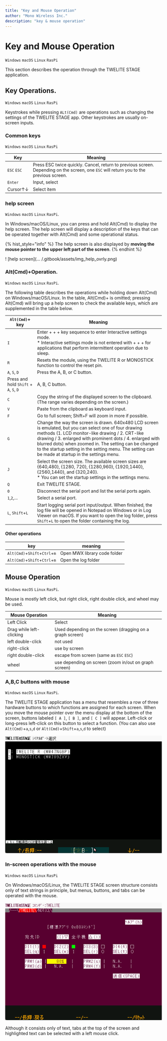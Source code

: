 ```yaml
---
title: "Key and Mouse Operation"
author: "Mono Wireless Inc."
description: "key & mouse operation"
---
```

# Key and Mouse Operation

`Windows` `macOS` `Linux` `RasPi`

This section describes the operation through the TWELITE STAGE application.

## Key Operations.
`Windows` `macOS` `Linux` `RasPi`

Keystrokes while pressing `ALt(Cmd)` are operations such as changing the settings of the TWELITE STAGE app.
Other keystrokes are usually on-screen inputs.

### Common keys
`Windows` `macOS` `Linux` `RasPi`

| Key | Meaning |
| ------ | ------------ |
| `ESC` `ESC` | Press ESC twice quickly. Cancel, return to previous screen. Depending on the screen, one `ESC` will return you to the previous screen. | `Enter` | Enter, press `Enter`.
| `Enter` | Input, select |
| Cursor↑↓ | Select item |


### help screen
`Windows` `macOS` `Linux` `RasPi`. 

In Windows/macOS/Linux, you can press and hold Alt\(Cmd\) to display the help screen. The help screen will display a description of the keys that can be operated together with Alt\(Cmd\) and some operational status.

{% hist_style="info" %}
The help screen is also displayed by **moving the mouse pointer to the upper left part of the screen**.
{% endhint %}

! [help screen](... /.gitbook/assets/img_help_ovrly.png)


### Alt(Cmd)+Operation.

`Windows` `macOS` `Linux` `RasPi`.

The following table describes the operations while holding down Alt(Cmd) on Windows/macOS/Linux. In the table, Alt(Cmd)+ is omitted; pressing Alt(Cmd) will bring up a help screen to check the available keys, which are supplemented in the table below.

| `Alt(Cmd)`+ key | Meaning |
|--------|--------|
| `I` |  Enter + + + key sequence to enter Interactive settings mode. <br>* Interactive settings mode is not entered with + + + for applications that perform intermittent operation due to sleep.                                                                   |
| `R` | Resets the module, using the TWELITE R or MONOSTICK function to control the reset pin.                                                                                                         |
| `A`, `S`, `D` | Press the A, B, or C button.                                                                                                                                                 | `A`, B, C button.
| Press and hold `Shift` + `A`, `S`, `D` | A, B, C button.                                                                                                                                               | `C` | Press and hold the A, B, or C button.
| `C` | Copy the string of the displayed screen to the clipboard. (The range varies depending on the screen.) |
| `V` | Paste from the clipboard as keyboard input.                                                                                                                                       |
| `F` | Go to full screen; Shift+F will zoom in more if possible.                                                                                                                            | `G`
| `G` | Change the way the screen is drawn. 640x480 LCD screen is emulated, but you can select one of four drawing methods (1. LCD monitor-like drawing / 2. CRT-like drawing / 3. enlarged with prominent dots / 4. enlarged with blurred dots) when zoomed in. The setting can be changed to the startup setting in the setting menu. The setting can be made at startup in the settings menu. 
| `J` | Select the screen size. The available screen sizes are {640,480}, {1280, 720}, {1280,960}, {1920,1440}, {2560,1440}, and {320,240}. <br />* You can set the startup settings in the settings menu.                                           | `Q` | TWELVE
| `Q` | Exit TWELITE STAGE.                                                                                                                                             |
| `0` | Disconnect the serial port and list the serial ports again.                                                                                                                                   |
| `1`,`2`,...          | Select a serial port.                                                                                                                                                    | `0`, `0`, `0`, `0`...
| `L`, `Shift`+`L` | Start logging serial port input/output. When finished, the log file will be opened in Notepad on Windows or in Log Viewer on macOS. If you want to open the log folder, press `Shift`+`L` to open the folder containing the log.                                                                 | ...


#### Other operations
| key | meaning |
|--------|--------|
| `Alt(Cmd)`+`Shift`+`Ctrl`+`m` | Open MWX library code folder |
| `Alt(Cmd)`+`Shift`+`Ctrl`+`m` | Open the log folder

## Mouse Operation
`Windows` `macOS` `Linux` `RasPi`.

Mouse is mostly left click, but right click, right double click, and wheel may be used.

| Mouse Operation | Meaning |
| ------ | ------------ |
| Left Click | Select |
| Drag while left-clicking | Used depending on the screen (dragging on a graph screen) |
| left double-click | not used | right-click | used depending on screen (dragging on graph screen)
right-click | use by screen | right double-click | escape from screen
| right double-click | escape from screen (same as `ESC` `ESC`)
| wheel | use depending on screen (zoom in/out on graph screen) |

### A,B,C buttons with mouse
`Windows` `macOS` `Linux` `RasPi`.

The TWELITE STAGE application has a menu that resembles a row of three hardware buttons to which functions are assigned for each screen.
When you move the mouse pointer over the menu display at the bottom of the screen, buttons labeled `[ A ]`, `[ B ]`, and `[ C ]` will appear. Left-click or long-press left-click on this button to select a function. (You can also use `Alt(Cmd)`+`a`,`s`,`d` or `Alt(Cmd)`+`Shift`+`a`,`s`,`d` to select)

![Example of the virtual \[ B \] button at the bottom of the screen](../.gitbook/assets/img_vbtn_b.png)

### In-screen operations with the mouse
`Windows` `macOS` `Linux` `RasPi`

On Windows/macOS/Linux, the TWELITE STAGE screen structure consists only of text strings in principle, but menus, buttons, and tabs can be operated with the mouse.

![v](../.gitbook/assets/img_viewer_commander_std.png)

Although it consists only of text, tabs at the top of the screen and highlighted text can be selected with a left mouse click.
